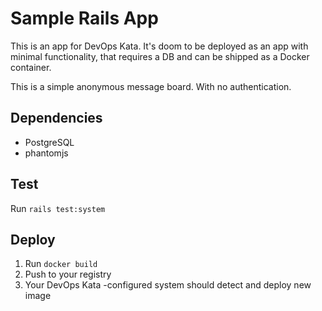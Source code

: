 # Sample Rails App

This is an app for DevOps Kata.
It's doom to be deployed as an app with minimal functionality,
that requires a DB and can be shipped as a Docker container.

This is a simple anonymous message board. With no authentication.

## Dependencies

- PostgreSQL
- phantomjs

## Test

Run `rails test:system`

## Deploy

1. Run `docker build`
2. Push to your registry
3. Your DevOps Kata -configured system should detect and deploy new image
